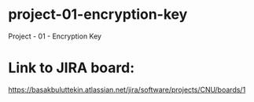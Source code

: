# project-01-encryption-key
Project - 01 - Encryption Key

# Link to JIRA board:
https://basakbuluttekin.atlassian.net/jira/software/projects/CNU/boards/1
